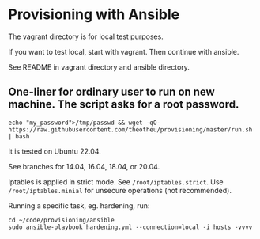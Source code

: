 
# Provisioning with Ansible

The vagrant directory is for local test purposes.

If you want to test local, start with vagrant. Then continue with ansible.

See README in vagrant directory and ansible directory.

## One-liner for ordinary user to run on new machine. The script asks for a root password. 


`echo "my_password">/tmp/passwd && wget -qO- https://raw.githubusercontent.com/theotheu/provisioning/master/run.sh | bash`


It is tested on Ubuntu 22.04. 

See branches for 14.04, 16.04, 18.04, or 20.04.

Iptables is applied in strict mode. See `/root/iptables.strict`. Use `/root/iptables.minial` for unsecure operations (not recommended).

Running a specific task, eg. hardening, run:
```
cd ~/code/provisioning/ansible
sudo ansible-playbook hardening.yml --connection=local -i hosts -vvvv
```
